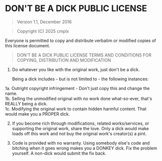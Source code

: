 # DON'T BE A DICK PUBLIC LICENSE

> Version 1.1, December 2016

> Copyright (C) 2025 cmplx

Everyone is permitted to copy and distribute verbatim or modified
copies of this license document.

> DON'T BE A DICK PUBLIC LICENSE
> TERMS AND CONDITIONS FOR COPYING, DISTRIBUTION AND MODIFICATION

1. Do whatever you like with the original work, just don't be a dick.

   Being a dick includes - but is not limited to - the following instances:

 1a. Outright copyright infringement - Don't just copy this and change the name.<br>
 1b. Selling the unmodified original with no work done what-so-ever, that's REALLY being a dick.<br>
 1c. Modifying the original work to contain hidden harmful content. That would make you a PROPER dick.<br>

2. If you become rich through modifications, related works/services, or supporting the original work,
share the love. Only a dick would make loads off this work and not buy the original work's
creator(s) a pint.

3. Code is provided with no warranty. Using somebody else's code and bitching when it goes wrong makes
you a DONKEY dick. Fix the problem yourself. A non-dick would submit the fix back.
